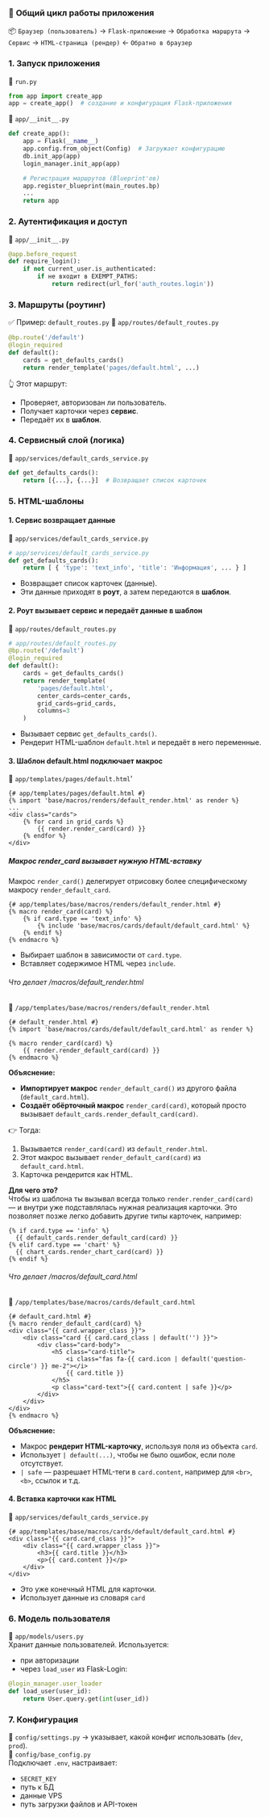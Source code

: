 ### 🔁 **Общий цикл работы приложения**
📦 `Браузер (пользователь)` → `Flask-приложение` → `Обработка маршрута` → `Сервис` → `HTML-страница (рендер)` ← `Обратно в браузер`
### 1. Запуск приложения
📄 `run.py`
```python
from app import create_app
app = create_app()  # создание и конфигурация Flask-приложения
```
📄 `app/__init__.py`
```python
def create_app():
    app = Flask(__name__)
    app.config.from_object(Config)  # Загружает конфигурацию
    db.init_app(app)
    login_manager.init_app(app)

    # Регистрация маршрутов (Blueprint'ов)
    app.register_blueprint(main_routes.bp)
    ...
    return app
```

### 2. Аутентификация и доступ
📄 `app/__init__.py`
```python
@app.before_request
def require_login():
    if not current_user.is_authenticated:
        if не входит в EXEMPT_PATHS:
            return redirect(url_for('auth_routes.login'))
```
### 3. Маршруты (роутинг)
✅ Пример: `default_routes.py`
📄 `app/routes/default_routes.py`
```python
@bp.route('/default')
@login_required
def default():
    cards = get_defaults_cards()
    return render_template('pages/default.html', ...)
```
👆 Этот маршрут:
- Проверяет, авторизован ли пользователь.
- Получает карточки через **сервис**.
- Передаёт их в **шаблон**.
### 4. Сервисный слой (логика)
📄 `app/services/default_cards_service.py`
```python
def get_defaults_cards():
    return [{...}, {...}]  # Возвращает список карточек
```
### 5. HTML-шаблоны
#### 1. Сервис возвращает данные
📄 `app/services/default_cards_service.py`
```python
# app/services/default_cards_service.py
def get_defaults_cards():
    return [ { 'type': 'text_info', 'title': 'Информация', ... } ]
```
- Возвращает список карточек (данные).
- Эти данные приходят в **роут**, а затем передаются в **шаблон**.
#### 2. Роут вызывает сервис и передаёт данные в шаблон
📄 `app/routes/default_routes.py`
```python
# app/routes/default_routes.py
@bp.route('/default')
@login_required
def default():
    cards = get_defaults_cards()
    return render_template(
        'pages/default.html',
        center_cards=center_cards,
        grid_cards=grid_cards,
        columns=3
    )
```
- Вызывает сервис `get_defaults_cards()`.
- Рендерит HTML-шаблон `default.html` и передаёт в него переменные.
#### 3. Шаблон default.html подключает макрос
📄 `app/templates/pages/default.html`'
```
{# app/templates/pages/default.html #}
{% import 'base/macros/renders/default_render.html' as render %}
...
<div class="cards">
    {% for card in grid_cards %}
        {{ render.render_card(card) }}
    {% endfor %}
</div>
```
##### Макрос render_card вызывает нужную HTML-вставку
Макрос `render_card()` делегирует отрисовку более специфическому макросу `render_default_card`.
```jinja2
{# app/templates/base/macros/renders/default_render.html #}
{% macro render_card(card) %}
    {% if card.type == 'text_info' %}
        {% include 'base/macros/cards/default/default_card.html' %}
    {% endif %}
{% endmacro %}
```
- Выбирает шаблон в зависимости от `card.type`.
- Вставляет содержимое HTML через `include`.
###### Что делает /macros/default_render.html
📄 `/app/templates/base/macros/renders/default_render.html`
```jinja2
{# default_render.html #}
{% import 'base/macros/cards/default/default_card.html' as render %}

{% macro render_card(card) %}
    {{ render.render_default_card(card) }}
{% endmacro %}
```
**Объяснение:**
- **Импортирует макрос** `render_default_card()` из другого файла (`default_card.html`).
- **Создаёт обёрточный макрос** `render_card(card)`, который просто вызывает `default_cards.render_default_card(card)`.

👉 Тогда:
1. Вызывается `render_card(card)` из `default_render.html`.
2. Этот макрос вызывает `render_default_card(card)` из `default_card.html`.
3. Карточка рендерится как HTML.

**Для чего это?**  
Чтобы из шаблона ты вызывал всегда только `render.render_card(card)` — и внутри уже подставлялась нужная реализация карточки. Это позволяет позже легко добавить другие типы карточек, например:
```jinja2
{% if card.type == 'info' %}
  {{ default_cards.render_default_card(card) }}
{% elif card.type == 'chart' %}
  {{ chart_cards.render_chart_card(card) }}
{% endif %}
```
###### Что делает /macros/default_card.html
📄 `/app/templates/base/macros/cards/default_card.html`
```jinja2
{# default_card.html #}
{% macro render_default_card(card) %}
<div class="{{ card.wrapper_class }}">
    <div class="card {{ card.card_class | default('') }}">
        <div class="card-body">
            <h5 class="card-title">
                <i class="fas fa-{{ card.icon | default('question-circle') }} me-2"></i>
                {{ card.title }}
            </h5>
            <p class="card-text">{{ card.content | safe }}</p>
        </div>
    </div>
</div>
{% endmacro %}

```
**Объяснение:**
- Макрос **рендерит HTML-карточку**, используя поля из объекта `card`.
- Использует `| default(...)`, чтобы не было ошибок, если поле отсутствует.
- `| safe` — разрешает HTML-теги в `card.content`, например для `<br>`, `<b>`, ссылок и т.д.
#### 4. Вставка карточки как HTML
📄 `app/services/default_cards_service.py`
```jinja2
{# app/templates/base/macros/cards/default/default_card.html #}
<div class="{{ card.card_class }}">
    <div class="{{ card.wrapper_class }}">
        <h3>{{ card.title }}</h3>
        <p>{{ card.content }}</p>
    </div>
</div>
```
- Это уже конечный HTML для карточки.
- Использует данные из словаря `card`
### 6. Модель пользователя
📄 `app/models/users.py`  
Хранит данные пользователей. Используется:
- при авторизации
- через `load_user` из Flask-Login:

```python
@login_manager.user_loader
def load_user(user_id):
    return User.query.get(int(user_id))
```
### 7. Конфигурация
📄 `config/settings.py` → указывает, какой конфиг использовать (`dev`, `prod`).  
📄 `config/base_config.py`  
Подключает `.env`, настраивает:
- `SECRET_KEY`
- путь к БД
- данные VPS
- путь загрузки файлов и API-токен